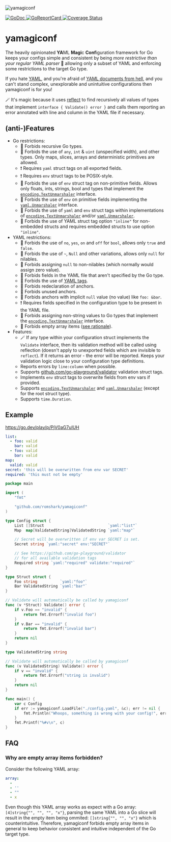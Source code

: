 ![yamagiconf](https://github.com/romshark/yamagiconf/assets/9574743/9d4f5b77-a461-47b2-8f6f-65194755b4f1)

<a href="https://pkg.go.dev/github.com/romshark/yamagiconf">
    <img src="https://godoc.org/github.com/romshark/yamagiconf?status.svg" alt="GoDoc">
</a>
<a href="https://goreportcard.com/report/github.com/romshark/yamagiconf">
    <img src="https://goreportcard.com/badge/github.com/romshark/yamagiconf" alt="GoReportCard">
</a>
<a href='https://coveralls.io/github/romshark/yamagiconf?branch=main'>
    <img src='https://coveralls.io/repos/github/romshark/yamagiconf/badge.svg?branch=main' alt='Coverage Status' />
</a>

# yamagiconf

The heavily opinionated **YA**ML **Magi**c **Conf**iguration framework for Go
keeps your configs simple and consistent
by being *more restrictive than your regular YAML parser* 🚷 allowing only a subset of YAML
and enforcing some restrictions to the target Go type.

If you hate [YAML](https://yaml.org/), and you're afraid of
[YAML documents from hell](https://ruudvanasseldonk.com/2023/01/11/the-yaml-document-from-hell),
and you can't stand complex, unexplorable and unintuitive configurations then yamagiconf is for you!

🪄 It's magic because it uses [reflect](https://pkg.go.dev/reflect) to find recursively all
values of types that implement `interface { Validate() error }` and calls them reporting
an error annotated with line and column in the YAML file if necessary.

## (anti-)Features

- Go restrictions:
	- 🚫 Forbids recursive Go types.
	- 🚫 Forbids the use of `any`, `int` & `uint` (unspecified width), and other types.
	Only maps, slices, arrays and deterministic primitives are allowed.
	- ❗️ Requires `yaml` struct tags on all exported fields.
	- ❗️ Requires `env` struct tags to be POSIX-style.
	- 🚫 Forbids the use of `env` struct tag on non-primitive fields.
	Allows only floats, ints, strings, bool and types that implement the
	[`encoding.TextUnmarshaler`](https://pkg.go.dev/encoding#TextUnmarshaler) interface.
	- 🚫 Forbids the use of `env` on primitive fields implementing
	the [`yaml.Unmarshaler`](https://pkg.go.dev/gopkg.in/yaml.v3#Unmarshaler) interface.
	- 🚫 Forbids the use of `yaml` and `env` struct tags within implementations of
	[`encoding.TextUnmarshaler`](https://pkg.go.dev/encoding#TextUnmarshaler) and/or
	[`yaml.Unmarshaler`](https://pkg.go.dev/gopkg.in/yaml.v3#Unmarshaler).
	- 🚫 Forbids the use of YAML struct tag option `"inline"` for non-embedded structs and
	requires embedded structs to use option `"inline"`.
- YAML restrictions:
	- 🚫 Forbids the use of `no`, `yes`, `on` and `off` for `bool`,
	allows only `true` and `false`.
	- 🚫 Forbids the use of `~`, `Null` and other variations, allows only `null` for nilables.
	- 🚫 Forbids assigning `null` to non-nilables (which normally would assign zero value).
	- 🚫 Forbids fields in the YAML file that aren't specified by the Go type.
	- 🚫 Forbids the use of [YAML tags](https://yaml.org/spec/1.2.2/#3212-tags).
	- 🚫 Forbids redeclaration of anchors.
	- 🚫 Forbids unused anchors.
	- 🚫 Forbids anchors with implicit `null` value (no value) like `foo: &bar`.
	- ❗️ Requires fields specified in the configuration type to be present in the YAML file.
	- 🚫 Forbids assigning non-string values to Go types that implement
	the [`encoding.TextUnmarshaler`](https://pkg.go.dev/encoding#TextUnmarshaler) interface.
	- 🚫 Forbids empty array items ([see rationale](#why-are-empty-array-items-forbidden)).
- Features:
	- 🪄 If any type within your configuration struct implements the `Validate` interface,
	then its validation method will be called using reflection
	(doesn't apply to unexported fields which are invisible to `reflect`).
	If it returns an error - the error will be reported.
	Keeps your validation logic close to your configuration type definitions.
	- Reports errors by `line:column` when possible.
	- Supports [github.com/go-playground/validator](https://github.com/go-playground/validator)
	validation struct tags.
	- Implements `env` struct tags to overwrite fields from env vars if provided.
	- Supports [`encoding.TextUnmarshaler`](https://pkg.go.dev/encoding#TextUnmarshaler)
	and [`yaml.Unmarshaler`](https://pkg.go.dev/gopkg.in/yaml.v3#Unmarshaler)
	(except for the root struct type).
	- Supports `time.Duration`.

## Example

https://go.dev/play/p/PjV0aG7uIUH

```yaml
list:
  - foo: valid
    bar: valid
  - foo: valid
    bar: valid
map:
  valid: valid
secret: 'this will be overwritten from env var SECRET'
required: 'this must not be empty'
```

```go
package main

import (
	"fmt"

	"github.com/romshark/yamagiconf"
)

type Config struct {
	List []Struct                            `yaml:"list"`
	Map  map[ValidatedString]ValidatedString `yaml:"map"`

	// Secret will be overwritten if env var SECRET is set.
	Secret string `yaml:"secret" env:"SECRET"`

	// See https://github.com/go-playground/validator
	// for all available validation tags
	Required string `yaml:"required" validate:"required"`
}

type Struct struct {
	Foo string          `yaml:"foo"`
	Bar ValidatedString `yaml:"bar"`
}

// Validate will automatically be called by yamagiconf
func (v *Struct) Validate() error {
	if v.Foo == "invalid" {
		return fmt.Errorf("invalid foo")
	}
	if v.Bar == "invalid" {
		return fmt.Errorf("invalid bar")
	}
	return nil
}

type ValidatedString string

// Validate will automatically be called by yamagiconf
func (v ValidatedString) Validate() error {
	if v == "invalid" {
		return fmt.Errorf("string is invalid")
	}
	return nil
}

func main() {
	var c Config
	if err := yamagiconf.LoadFile("./config.yaml", &c); err != nil {
		fmt.Println("Whoops, something is wrong with your config!", err)
	}
	fmt.Printf("%#v\n", c)
}
```

## FAQ

### 

### Why are empty array items forbidden?

Consider the following YAML array:

```yaml
array:
  - 
  - ''
  - ""
  - x
```

Even though this YAML array works as expect with a Go array:
`[4]string{"", "", "", "x"}`, parsing the same YAML into a Go slice will result in
the empty item being ommited: `[]string{"", "", "x"}` which is counterintuitive.
Therefore, yamagiconf forbids empty array items in general to keep behavior
consistent and intuitive independent of the Go target type.
